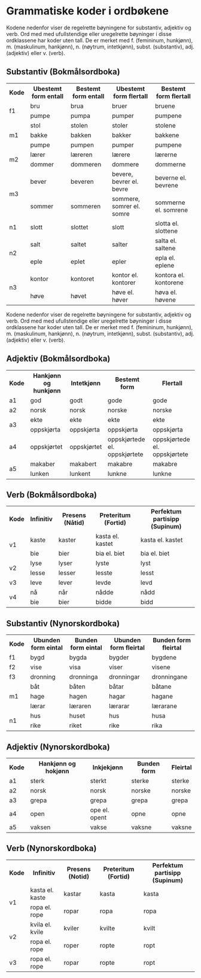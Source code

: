 # Grammatiske koder i ordbøkene
Kodene nedenfor viser de regelrette bøyningene for substantiv, adjektiv og verb. Ord med med ufullstendige eller uregelrette bøyninger i disse ordklassene har koder uten tall. De er merket med f. (femininum, hunkjønn), m. (maskulinum, hankjønn), n. (nøytrum, intetkjønn), subst. (substantiv), adj. (adjektiv) eller v. (verb).

## Substantiv (Bokmålsordboka)
<table class="table table-bordered">
              <tbody>
                <tr>
                  <th>Kode</th>
                  <th>Ubestemt form entall</th>
                  <th>Bestemt form entall</th>
                  <th>Ubestemt form flertall</th>
                  <th>Bestemt form flertall</th>
                </tr>
                <tr>
                  <td rowspan="2">f1</td>
                  <td>bru</td>
                  <td>brua</td>
                  <td>bruer</td>
                  <td>bruene</td>
                </tr>
                <tr>
                  <td>pumpe</td>
                  <td>pumpa</td>
                  <td>pumper</td>
                  <td>pumpene</td>
                </tr>
                <tr>
                  <td rowspan="3">m1</td>
                  <td>stol</td>
                  <td>stolen</td>
                  <td>stoler</td>
                  <td>stolene</td>
                </tr>
                <tr>
                  <td>bakke</td>
                  <td>bakken</td>
                  <td>bakker</td>
                  <td>bakkene</td>
                </tr>
                <tr>
                  <td>pumpe</td>
                  <td>pumpen</td>
                  <td>pumper</td>
                  <td>pumpene</td>
                </tr>
                <tr>
                  <td rowspan="2">m2</td>
                  <td>lærer</td>
                  <td>læreren</td>
                  <td>lærere</td>
                  <td>lærerne</td>
                </tr>
                <tr>
                  <td>dommer</td>
                  <td>dommeren</td>
                  <td>dommere</td>
                  <td>dommerne</td>
                </tr>
                <tr>
                  <td rowspan="2">m3</td>
                  <td>bever</td>
                  <td>beveren</td>
                  <td>bevere, bevrer el. bevre</td>
                  <td>beverne el. bevrene</td>
                </tr>
                <tr>
                  <td>sommer</td>
                  <td>sommeren</td>
                  <td>sommere, somrer el. somre</td>
                  <td>sommerne el. somrene</td>
                </tr>
                <tr>
                  <td>n1</td>
                  <td>slott</td>
                  <td>slottet</td>
                  <td>slott</td>
                  <td>slotta el. slottene</td>
                </tr>
                <tr>
                  <td rowspan="2">n2</td>
                  <td>salt</td>
                  <td>saltet</td>
                  <td>salter</td>
                  <td>salta el. saltene</td>
                </tr>
                <tr>
                  <td>eple</td>
                  <td>eplet</td>
                  <td>epler</td>
                  <td>epla el. eplene</td>
                </tr>
                <tr>
                  <td rowspan="2">n3</td>
                  <td>kontor</td>
                  <td>kontoret</td>
                  <td>kontor el. kontorer</td>
                  <td>kontora el. kontorene</td>
                </tr>
                <tr>
                  <td>høve</td>
                  <td>høvet</td>
                  <td>høve el. høver</td>
                  <td>høva el. høvene</td>
                </tr>
              </tbody>
            </table>

Kodene nedenfor viser de regelrette bøyningene for substantiv, adjektiv og verb. Ord med med ufullstendige eller uregelrette bøyninger i disse ordklassene har koder uten tall. De er merket med f. (femininum, hunkjønn), m. (maskulinum, hankjønn), n. (nøytrum, intetkjønn), subst. (substantiv), adj. (adjektiv) eller v. (verb).

## Adjektiv (Bokmålsordboka)
 <table class="table table-bordered">
<tbody>
<tr>
    <th>Kode</th>
    <th>Hankjønn og hunkjønn</th>
    <th>Intetkjønn</th>
    <th>Bestemt form</th>
    <th>Flertall</th>
</tr>
<tr>
    <td>a1</td>
    <td>god</td>
    <td>godt</td>
    <td>gode</td>
    <td>gode</td>
</tr>
<tr>
    <td>a2</td>
    <td>norsk</td>
    <td>norsk</td>
    <td>norske</td>
    <td>norske</td>
</tr>
<tr>
    <td rowspan="2">a3</td>
    <td>ekte</td>
    <td>ekte</td>
    <td>ekte</td>
    <td>ekte</td>
</tr>
<tr>
    <td>oppskjørta</td>
    <td>oppskjørta</td>
    <td>oppskjørta</td>
    <td>oppskjørta</td>
</tr>
<tr>
    <td>a4</td>
    <td>oppskjørtet</td>
    <td>oppskjørtet</td>
    <td>oppskjørtede el. oppskjørtete</td>
    <td>oppskjørtede el. oppskjørtete</td>
</tr>
<tr>
    <td rowspan="2">a5</td>
    <td>makaber</td>
    <td>makabert</td>
    <td>makabre</td>
    <td>makabre</td>
</tr>
<tr>
    <td>lunken</td>
    <td>lunkent</td>
    <td>lunkne</td>
    <td>lunkne</td>
</tr>
</tbody>
</table>

## Verb (Bokmålsordboka)
 <table class="table table-bordered">
              <tbody>
                <tr>
                  <th>Kode</th>
                  <th>Infinitiv</th>
                  <th>Presens (Nåtid)</th>
                  <th>Preteritum (Fortid)</th>
                  <th>Perfektum partisipp (Supinum)</th>
                </tr>
                <tr>
                  <td rowspan="2">v1</td>
                  <td>kaste</td>
                  <td>kaster</td>
                  <td>kasta el. kastet</td>
                  <td>kasta el. kastet</td>
                </tr>
                <tr>
                  <td>bie</td>
                  <td>bier</td>
                  <td>bia el. biet</td>
                  <td>bia el. biet</td>
                </tr>
                <tr>
                  <td rowspan="2">v2</td>
                  <td>lyse</td>
                  <td>lyser</td>
                  <td>lyste</td>
                  <td>lyst</td>
                </tr>
                <tr>
                  <td>lesse</td>
                  <td>lesser</td>
                  <td>lesste</td> 
                  <td>lesst</td>
                </tr>
                <tr>
                  <td>v3</td>
                  <td>leve</td>
                  <td>lever</td>
                  <td>levde</td>
                  <td>levd</td>
                </tr>
                <tr>
                   <td rowspan="2">v4</td>
                  <td>nå</td>
                  <td>når</td>
                  <td>nådde</td>
                  <td>nådd</td>
                </tr>
                <tr>
                  <td>bie</td>
                  <td>bier</td>
                  <td>bidde</td>
                  <td>bidd</td>
                </tr>
              </tbody>
            </table>

## Substantiv (Nynorskordboka)
<table class="table table-bordered">
              <tr>
                <th>Kode</th>
                <th>Ubunden form eintal</th>
                <th>Bunden form eintal</th>
                <th>Ubunden form fleirtal</th>
                <th>Bunden form fleirtal</th>
              </tr>
              <tr>
                <td>f1</td>
                <td> bygd</td>
                <td> bygda</td>
                <td> bygder</td>
                <td> bygdene</td>
              </tr>
              <tr>
                <td>f2</td>
                <td> vise</td>
                <td> visa</td>
                <td> viser</td>
                <td> visene</td>
              </tr>
              <tr>
                 <td>f3</td>
                <td> dronning</td>
                <td> dronninga</td>
                <td> dronningar</td>
                <td> dronningane</td>
              </tr>
              <tr>
                <td rowspan="3">m1</td>
                <td> båt</td>
                <td> båten</td>
                <td> båtar</td>
                <td> båtane</td>
              </tr>
              <tr>
                <td>hage</td>
                <td>hagen</td>
                <td>hagar</td>
                <td>hagane</td>
              </tr>
              <tr>
                <td> lærar</td>
                <td> læraren</td>
                <td> lærarar</td>
                <td> lærarane</td>
              </tr>
              <tr>
                <td rowspan="2">n1</td>
                <td> hus</td>
                <td> huset</td>
                <td> hus</td>
                <td> husa</td>
              </tr>
              <tr>
                <td> rike</td>
                <td> riket</td>
                <td> rike</td>
                <td> rika</td>
              </tr>
            </table>

## Adjektiv (Nynorskordboka)
 <table class="table table-bordered">
              <tr>
                <th>Kode</th>
                <th>Hankjønn og hokjønn</th>
                <th>Inkjekjønn</th>
                <th>Bunden form</th>
                <th>Fleirtal</th>
              </tr>
              <tr>
                <td>a1</td>
                <td> sterk</td>
                <td> sterkt</td>
                <td> sterke</td>
                <td> sterke</td>
              </tr>
              <tr>
                <td>a2</td>
                <td> norsk</td>
                <td> norsk</td>
                <td> norske</td>
                <td> norske</td>
              </tr>
              <tr>
                 <td>a3</td>
                <td> grepa</td>
                <td> grepa</td>
                 <td> grepa</td>
                <td> grepa</td>
              </tr>
              <tr>
                <td>a4</td>
                <td> open</td>
                <td> ope el. opent</td>
                <td> opne</td>
                <td> opne</td>
              </tr>
              <tr>
                <td>a5</td>
                <td> vaksen</td>
                <td> vakse</td>
                <td> vaksne</td>
                <td> vaksne</td>
              </tr>
            </table>

## Verb (Nynorskordboka)
<table class="table table-bordered">
              <tr>
                <th>Kode</th>
                <th>Infinitiv</th>
                <th>Presens (Notid)</th>
                <th>Preteritum (Fortid)</th>
                <th>Perfektum partisipp (Supinum)</th>
              </tr>
              <tr>
                <td rowspan="2">v1</td>
                <td> kasta el. kaste</td>
                <td> kastar</td>
                <td> kasta</td>
                <td> kasta</td>
              </tr>
              <tr>
                <td> ropa el. rope</td>
                <td> ropar</td>
                <td> ropa</td>
                <td> ropa</td>
              </tr>
              <tr>
                <td rowspan="2">v2</td>
                <td> kvila el. kvile</td>
                <td> kviler</td>
                <td> kvilte</td>
                <td> kvilt</td>
              </tr>
              <tr>
                 <td>ropa el. rope</td>
                <td> roper</td>
                 <td> ropte</td>
                <td> ropt</td>
              </tr>
              <tr>
                <td>v3</td>
                <td> ropa el. rope</td>
                <td> ropar</td>
                <td> ropte</td>
                <td> ropt</td>
              </tr>
            </table>
